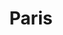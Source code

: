 ---
title:			"Paris"
post_path:	2017-11-18-paris
date_start:	2017/11/18
date_end:		2017/11/18
metadata:
  - year: 2017
  - cities:
      - Paris
  - countries:
      - France
  - continents:
      - Europe
  - regions:
      - Europe
photos:
  - ext:		01.jpg
    class:	horizontal
---